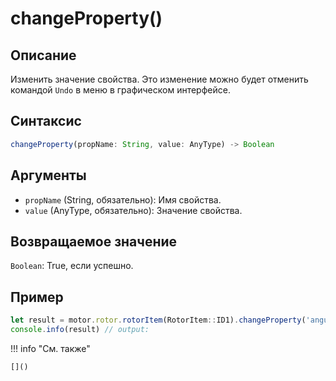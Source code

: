 # changeProperty()

## Описание
Изменить значение свойства. Это изменение можно будет отменить командой `Undo` в меню в графическом интерфейсе.

## Синтаксис
```javascript
changeProperty(propName: String, value: AnyType) -> Boolean
```

## Аргументы
- `propName` (String, обязательно): Имя свойства.
- `value` (AnyType, обязательно): Значение свойства.

## Возвращаемое значение
`Boolean`: True, если успешно.

## Пример
```javascript linenums="1"
let result = motor.rotor.rotorItem(RotorItem::ID1).changeProperty('angularDisplacement', 30)
console.info(result) // output:
```

!!! info "См. также"

    []()


